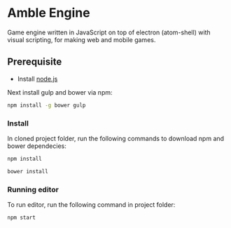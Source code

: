 # Amble Engine
Game engine written in JavaScript on top of electron (atom-shell) with visual scripting, for making web and mobile games.

## Prerequisite

- Install [node.js](https://nodejs.org/)

Next install gulp and bower via npm:

```bash
npm install -g bower gulp
```

### Install 

In cloned project folder, run the following commands to download npm and bower dependecies:

```bash
npm install 
```
```bash
bower install
```

### Running editor

To run editor, run the following command in project folder:

```bash
npm start
```
